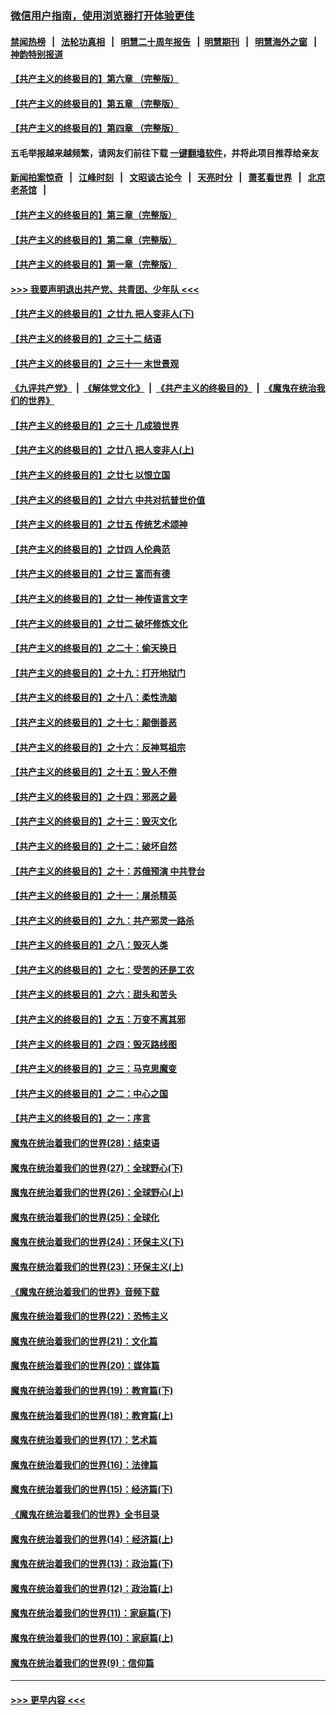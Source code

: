 ### [微信用户指南，使用浏览器打开体验更佳](https://github.com/gfw-breaker/banned-news1/blob/master/indexes/wechat-guide.md?t=0)
#### [禁闻热榜](热点新闻.md?t=0)  &nbsp;&nbsp;|&nbsp;&nbsp; [法轮功真相](https://github.com/gfw-breaker/truth/blob/master/README.md?t=0) &nbsp;&nbsp;|&nbsp;&nbsp; [明慧二十周年报告](https://github.com/gfw-breaker/mh-reports/blob/master/README.md?t=0) &nbsp;&nbsp;|&nbsp;&nbsp;[明慧期刊](https://github.com/gfw-breaker/mh-qikan) &nbsp;&nbsp;|&nbsp;&nbsp; [明慧海外之窗](https://github.com/gfw-breaker/mh-news/blob/master/README.md?t=0) &nbsp;&nbsp;|&nbsp;&nbsp; [神韵特别报道](https://github.com/gfw-breaker/mh-news/blob/master/shenyun.md?t=0)
#### [【共产主义的终极目的】第六章 （完整版）](../pages/nsc422/n11428913.md?t=02122044) 
#### [【共产主义的终极目的】第五章 （完整版）](../pages/nsc422/n11428912.md?t=02122044) 
#### [【共产主义的终极目的】第四章 （完整版）](../pages/nsc422/n11428907.md?t=02122044) 
#### 五毛举报越来越频繁，请网友们前往下载 [一键翻墙软件](https://github.com/gfw-breaker/ssr-accounts)，并将此项目推荐给亲友
#### [新闻拍案惊奇](https://github.com/gfw-breaker/banned-news1/blob/master/pages/link4.md) &nbsp;&nbsp;|&nbsp;&nbsp; [江峰时刻](https://github.com/gfw-breaker/banned-news1/blob/master/pages/link4.md) &nbsp;&nbsp;|&nbsp;&nbsp; [文昭谈古论今](https://github.com/gfw-breaker/banned-news1/blob/master/pages/link4.md) &nbsp;&nbsp;|&nbsp;&nbsp; [天亮时分](https://github.com/gfw-breaker/banned-news1/blob/master/pages/link4.md) &nbsp;&nbsp;|&nbsp;&nbsp; [萧茗看世界](https://github.com/gfw-breaker/banned-news1/blob/master/pages/link4.md) &nbsp;&nbsp;|&nbsp;&nbsp; [北京老茶馆](https://github.com/gfw-breaker/banned-news1/blob/master/pages/link4.md) &nbsp;&nbsp;|&nbsp;&nbsp; 
#### [【共产主义的终极目的】第三章（完整版）](../pages/nsc422/n11428848.md?t=02122044) 
#### [【共产主义的终极目的】第二章（完整版）](../pages/nsc422/n11428831.md?t=02122044) 
#### [【共产主义的终极目的】第一章（完整版）](../pages/nsc422/n11417651.md?t=02122044) 
#### [>>> 我要声明退出共产党、共青团、少年队 <<<](https://github.com/begood0513/goodnews/blob/master/quit/letter.md) 
#### [【共产主义的终极目的】之廿九 把人变非人(下)](../pages/nsc422/n11344140.md?t=02122044) 
#### [【共产主义的终极目的】之三十二 结语](../pages/nsc422/n11360535.md?t=02122044) 
#### [【共产主义的终极目的】之三十一 末世景观](../pages/nsc422/n11351129.md?t=02122044) 
#### [《九评共产党》](https://github.com/begood0513/9ping.md/blob/master/README.md) &nbsp;|&nbsp; [《解体党文化》](../../../../jtdwh.md/blob/master/README.md)  &nbsp;|&nbsp; [《共产主义的终极目的》](../../../../gczydzjmd.md/blob/master/README.md) &nbsp;|&nbsp; [《魔鬼在统治我们的世界》](../../../../mgztzwmdsj.md/blob/master/README.md) 
#### [【共产主义的终极目的】之三十 几成狼世界](../pages/nsc422/n11348280.md?t=02122044) 
#### [【共产主义的终极目的】之廿八 把人变非人(上)](../pages/nsc422/n11340492.md?t=02122044) 
#### [【共产主义的终极目的】之廿七 以恨立国](../pages/nsc422/n11336944.md?t=02122044) 
#### [【共产主义的终极目的】之廿六 中共对抗普世价值](../pages/nsc422/n11324785.md?t=02122044) 
#### [【共产主义的终极目的】之廿五 传统艺术颂神](../pages/nsc422/n11296396.md?t=02122044) 
#### [【共产主义的终极目的】之廿四 人伦典范](../pages/nsc422/n11296397.md?t=02122044) 
#### [【共产主义的终极目的】之廿三 富而有德](../pages/nsc422/n11283598.md?t=02122044) 
#### [【共产主义的终极目的】之廿一 神传语言文字](../pages/nsc422/n11263265.md?t=02122044) 
#### [【共产主义的终极目的】之廿二 破坏修炼文化](../pages/nsc422/n11245728.md?t=02122044) 
#### [【共产主义的终极目的】之二十：偷天换日](../pages/nsc422/n11238846.md?t=02122044) 
#### [【共产主义的终极目的】之十九：打开地狱门](../pages/nsc422/n11206376.md?t=02122044) 
#### [【共产主义的终极目的】之十八：柔性洗脑](../pages/nsc422/n11199994.md?t=02122044) 
#### [【共产主义的终极目的】之十七：颠倒善恶](../pages/nsc422/n11179782.md?t=02122044) 
#### [【共产主义的终极目的】之十六：反神骂祖宗](../pages/nsc422/n11166798.md?t=02122044) 
#### [【共产主义的终极目的】之十五：毁人不倦](../pages/nsc422/n11166792.md?t=02122044) 
#### [【共产主义的终极目的】之十四：邪恶之最](../pages/nsc422/n11150249.md?t=02122044) 
#### [【共产主义的终极目的】之十三：毁灭文化](../pages/nsc422/n11135227.md?t=02122044) 
#### [【共产主义的终极目的】之十二：破坏自然](../pages/nsc422/n11135214.md?t=02122044) 
#### [【共产主义的终极目的】之十：苏俄预演 中共登台](../pages/nsc422/n11118424.md?t=02122044) 
#### [【共产主义的终极目的】之十一：屠杀精英](../pages/nsc422/n11118442.md?t=02122044) 
#### [【共产主义的终极目的】之九：共产邪灵一路杀](../pages/nsc422/n11114139.md?t=02122044) 
#### [【共产主义的终极目的】之八：毁灭人类](../pages/nsc422/n11108503.md?t=02122044) 
#### [【共产主义的终极目的】之七：受苦的还是工农](../pages/nsc422/n11101809.md?t=02122044) 
#### [【共产主义的终极目的】之六：甜头和苦头](../pages/nsc422/n11096971.md?t=02122044) 
#### [【共产主义的终极目的】之五：万变不离其邪](../pages/nsc422/n11091285.md?t=02122044) 
#### [【共产主义的终极目的】之四：毁灭路线图](../pages/nsc422/n11086284.md?t=02122044) 
#### [【共产主义的终极目的】之三：马克思魔变](../pages/nsc422/n11061941.md?t=02122044) 
#### [【共产主义的终极目的】之二：中心之国](../pages/nsc422/n11047728.md?t=02122044) 
#### [【共产主义的终极目的】之一：序言](../pages/nsc422/n11086077.md?t=02122044) 
#### [魔鬼在统治着我们的世界(28)：结束语](../pages/nsc422/n10936246.md?t=02122044) 
#### [魔鬼在统治着我们的世界(27)：全球野心(下)](../pages/nsc422/n10928319.md?t=02122044) 
#### [魔鬼在统治着我们的世界(26)：全球野心(上)](../pages/nsc422/n10900318.md?t=02122044) 
#### [魔鬼在统治着我们的世界(25)：全球化](../pages/nsc422/n10788205.md?t=02122044) 
#### [魔鬼在统治着我们的世界(24)：环保主义(下)](../pages/nsc422/n10695307.md?t=02122044) 
#### [魔鬼在统治着我们的世界(23)：环保主义(上)](../pages/nsc422/n10688613.md?t=02122044) 
#### [《魔鬼在统治着我们的世界》音频下载](../pages/nsc422/n10635553.md?t=02122044) 
#### [魔鬼在统治着我们的世界(22)：恐怖主义](../pages/nsc422/n10614727.md?t=02122044) 
#### [魔鬼在统治着我们的世界(21)：文化篇](../pages/nsc422/n10597706.md?t=02122044) 
#### [魔鬼在统治着我们的世界(20)：媒体篇](../pages/nsc422/n10586579.md?t=02122044) 
#### [魔鬼在统治着我们的世界(19)：教育篇(下)](../pages/nsc422/n10564808.md?t=02122044) 
#### [魔鬼在统治着我们的世界(18)：教育篇(上)](../pages/nsc422/n10526970.md?t=02122044) 
#### [魔鬼在统治着我们的世界(17)：艺术篇](../pages/nsc422/n10499093.md?t=02122044) 
#### [魔鬼在统治着我们的世界(16)：法律篇](../pages/nsc422/n10485969.md?t=02122044) 
#### [魔鬼在统治着我们的世界(15)：经济篇(下)](../pages/nsc422/n10469975.md?t=02122044) 
#### [《魔鬼在统治着我们的世界》全书目录](../pages/nsc422/n10464261.md?t=02122044) 
#### [魔鬼在统治着我们的世界(14)：经济篇(上)](../pages/nsc422/n10457370.md?t=02122044) 
#### [魔鬼在统治着我们的世界(13)：政治篇(下)](../pages/nsc422/n10448270.md?t=02122044) 
#### [魔鬼在统治着我们的世界(12)：政治篇(上)](../pages/nsc422/n10444576.md?t=02122044) 
#### [魔鬼在统治着我们的世界(11)：家庭篇(下)](../pages/nsc422/n10440961.md?t=02122044) 
#### [魔鬼在统治着我们的世界(10)：家庭篇(上)](../pages/nsc422/n10435448.md?t=02122044) 
#### [魔鬼在统治着我们的世界(9)：信仰篇](../pages/nsc422/n10432159.md?t=02122044) 

----
#### [ >>> 更早内容 <<< ](../indexes/nsc422-earlier.md)
